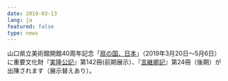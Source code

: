 ```yaml
---
date: 2019-03-13
lang: ja
featured: false
type: news
---
```

山口県立美術館開館40周年記念「<a href="http://yma-ougi.com/" target="_blank">扇の国、日本</a>」（2019年3月20日～5月6日）に重要文化財『<a href="https://clioimg.hi.u-tokyo.ac.jp/viewer/image/idata/000/0673/6/142/10000004.jpg" target="_blank">実隆公記</a>』第142冊(前期展示）、『<a href="https://clioimg.hi.u-tokyo.ac.jp/viewer/image/idata/000/_000ki_42/1/24/10000004.jpg" target="_blank">言継卿記</a>』第24冊（後期）が出陳されます（展示替えあり）。
